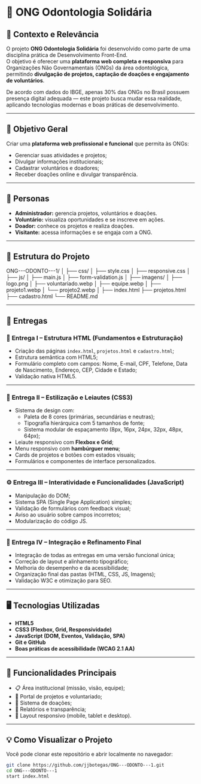 # 🦷 ONG Odontologia Solidária

## 📖 Contexto e Relevância
O projeto **ONG Odontologia Solidária** foi desenvolvido como parte de uma disciplina prática de Desenvolvimento Front-End.  
O objetivo é oferecer uma **plataforma web completa e responsiva** para Organizações Não Governamentais (ONGs) da área odontológica, permitindo **divulgação de projetos, captação de doações e engajamento de voluntários**.

De acordo com dados do IBGE, apenas 30% das ONGs no Brasil possuem presença digital adequada — este projeto busca mudar essa realidade, aplicando tecnologias modernas e boas práticas de desenvolvimento.

---

## 🎯 Objetivo Geral
Criar uma **plataforma web profissional e funcional** que permita às ONGs:
- Gerenciar suas atividades e projetos;
- Divulgar informações institucionais;
- Cadastrar voluntários e doadores;
- Receber doações online e divulgar transparência.

---

## 👥 Personas
- **Administrador:** gerencia projetos, voluntários e doações.  
- **Voluntário:** visualiza oportunidades e se inscreve em ações.  
- **Doador:** conhece os projetos e realiza doações.  
- **Visitante:** acessa informações e se engaja com a ONG.

---

## 🧩 Estrutura do Projeto
ONG---ODONTO---1/
│
├── css/
│ ├── style.css
│ ├── responsive.css
│
├── js/
│ ├── main.js
│ ├── form-validation.js
│
├── imagens/
│ ├── logo.png
│ ├── voluntariado.webp
│ ├── equipe.webp
│ ├── projeto1.webp
│ └── projeto2.webp
│
├── index.html
├── projetos.html
├── cadastro.html
└── README.md

---

## 🧱 Entregas

### 🚀 **Entrega I – Estrutura HTML (Fundamentos e Estruturação)**
- Criação das páginas `index.html`, `projetos.html` e `cadastro.html`;
- Estrutura semântica com HTML5;
- Formulário completo com campos: Nome, E-mail, CPF, Telefone, Data de Nascimento, Endereço, CEP, Cidade e Estado;
- Validação nativa HTML5.

---

### 🎨 **Entrega II – Estilização e Leiautes (CSS3)**
- Sistema de design com:
  - Paleta de 8 cores (primárias, secundárias e neutras);
  - Tipografia hierárquica com 5 tamanhos de fonte;
  - Sistema modular de espaçamento (8px, 16px, 24px, 32px, 48px, 64px);
- Leiaute responsivo com **Flexbox e Grid**;
- Menu responsivo com **hambúrguer menu**;
- Cards de projetos e botões com estados visuais;
- Formulários e componentes de interface personalizados.

---

### ⚙️ **Entrega III – Interatividade e Funcionalidades (JavaScript)**
- Manipulação do DOM;
- Sistema SPA (Single Page Application) simples;
- Validação de formulários com feedback visual;
- Aviso ao usuário sobre campos incorretos;
- Modularização do código JS.

---

### 🧠 **Entrega IV – Integração e Refinamento Final**
- Integração de todas as entregas em uma versão funcional única;
- Correção de layout e alinhamento tipográfico;
- Melhoria do desempenho e da acessibilidade;
- Organização final das pastas (HTML, CSS, JS, Imagens);
- Validação W3C e otimização para SEO.

---

## 🖥️ Tecnologias Utilizadas
- **HTML5**
- **CSS3 (Flexbox, Grid, Responsividade)**
- **JavaScript (DOM, Eventos, Validação, SPA)**
- **Git e GitHub**
- **Boas práticas de acessibilidade (WCAG 2.1 AA)**

---

## 🧩 Funcionalidades Principais
- 📋 Área institucional (missão, visão, equipe);
- 💬 Portal de projetos e voluntariado;
- 💸 Sistema de doações;
- 🧾 Relatórios e transparência;
- 📱 Layout responsivo (mobile, tablet e desktop).

---

## 💡 Como Visualizar o Projeto
Você pode clonar este repositório e abrir localmente no navegador:

```bash
git clone https://github.com/jjbotegas/ONG---ODONTO---1.git
cd ONG---ODONTO---1
start index.html
